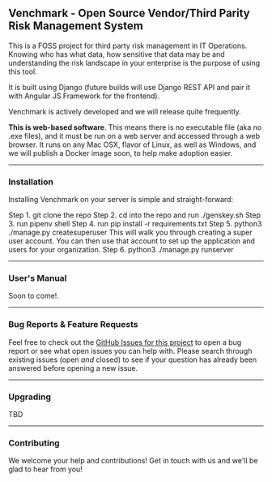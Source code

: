 ## Venchmark - Open Source Vendor/Third Parity Risk Management System

This is a FOSS project for third party risk management in IT Operations. Knowing who has what data, how sensitive that data may be and understanding the risk landscape in your enterprise is the purpose of using this tool.

It is built using Django (future builds will use Django REST API and pair it with Angular JS Framework for the frontend).

Venchmark is actively developed and we will release quite frequently.

__This is web-based software__. This means there is no executable file (aka no .exe files), and it must be run on a web server and accessed through a web browser. It runs on any Mac OSX, flavor of Linux, as well as Windows, and we will publish a Docker image soon, to help make adoption easier.

-----

### Installation

Installing Venchmark on your server is simple and straight-forward:

Step 1. git clone the repo
Step 2. cd into the repo and run ./genskey.sh
Step 3. run pipenv shell
Step 4. run pip install -r requirements.txt
Step 5. python3 ./manage.py createsuperuser
This will walk you through creating a super user account. You can then use that account to set up the application and users for your organization.
Step 6. python3 ./manage.py runserver

-----
### User's Manual
Soon to come!.

-----
### Bug Reports & Feature Requests

Feel free to check out the [GitHub Issues for this project](https://github.com/drewbeebe/venchmark/issues) to open a bug report or see what open issues you can help with. Please search through existing issues (open *and* closed) to see if your question has already been answered before opening a new issue.

-----

### Upgrading

TBD

------

### Contributing

We welcome your help and contributions! Get in touch with us and we'll be glad to hear from you!